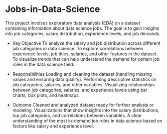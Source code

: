 # Jobs-in-Data-Science
This project involves exploratory data analysis (EDA) on a dataset containing information about data science jobs. The goal is to gain insights into job categories, salary distribution, experience levels, and job demands.

- Key Objective
To analyze the salary and job distribution across different job categories in data science.
To explore correlations between experience levels, job titles, salaries, and other features in the dataset.
To visualize trends that can help understand the demand for certain job roles in the data science field.

- Responsibilities
Loading and cleaning the dataset (handling missing values and ensuring data quality).
Performing descriptive statistics on job categories, salaries, and other variables.
Visualizing relationships between job categories, salaries, and experience levels using bar charts, box plots, and heatmaps.

- Outcome
Cleaned and analyzed dataset ready for further analysis or modeling.
Visualizations that show insights into the salary distributions, top job categories, and correlations between variables.
A clear understanding of the most in-demand job roles in data science based on factors like salary and experience level.
